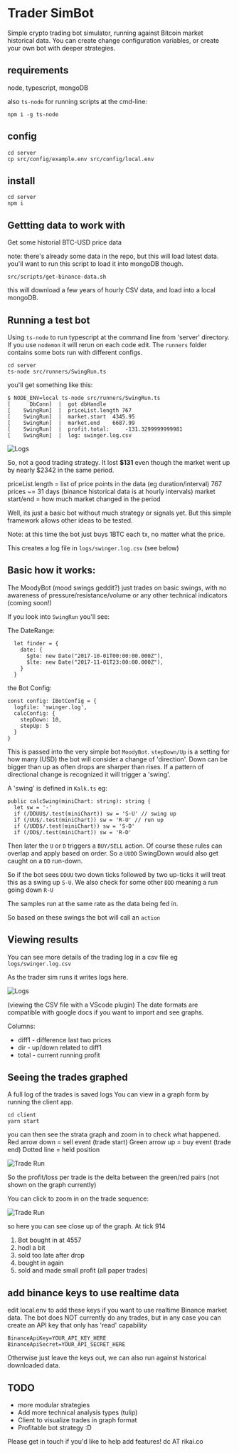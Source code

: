 # Trader SimBot

Simple crypto trading bot simulator, running against Bitcoin market historical data.
You can create change configuration variables, or create your own bot with deeper strategies.

## requirements
node, typescript, mongoDB

also `ts-node` for running scripts at the cmd-line:

    npm i -g ts-node

## config

    cd server
    cp src/config/example.env src/config/local.env

## install

    cd server
    npm i


## Gettting data to work with
Get some historial BTC-USD price data

note: there's already some data in the repo, but this will load latest data.
you'll want to run this script to load it into mongoDB though.

    src/scripts/get-binance-data.sh

this will download a few years of hourly CSV data, and load into a local mongoDB.

## Running a test bot
Using `ts-node` to run typescript at the command line from 'server' directory. If you use `nodemon` it will rerun on each code edit.
The `runners` folder contains some bots run with different configs.

    cd server
    ts-node src/runners/SwingRun.ts

you'll get something like this:

```
$ NODE_ENV=local ts-node src/runners/SwingRun.ts
[      DbConn]  |  got dbHandle
[    SwingRun]  |  priceList.length 767
[    SwingRun]  |  market.start	 4345.95
[    SwingRun]  |  market.end	 6687.99
[    SwingRun]  |  profit.total:	 -131.3299999999981
[    SwingRun]  |  log: swinger.log.csv
```

![Logs](server/cdn/readme/swing-run.png)

So, not a good trading strategy.
It lost **$131** even though the market went up by nearly $2342 in the same period.

priceList.length = list of price points in the data (eg duration/interval)
767 prices ~= 31 days (binance historical data is at hourly intervals)
market start/end = how much market changed in the period

Well, its just a basic bot without much strategy or signals yet.
But this simple framework allows other ideas to be tested.

Note: at this time the bot just buys 1BTC each tx, no matter what the price.

This creates a log file in `logs/swinger.log.csv` (see below)


## Basic how it works:
The MoodyBot (mood swings geddit?) just trades on basic swings, with no awareness of pressure/resistance/volume or any other technical indicators (coming soon!)

If you look into `SwingRun` you'll see:

The DateRange:

```
  let finder = {
    date: {
      $gte: new Date("2017-10-01T00:00:00.000Z"),
      $lte: new Date("2017-11-01T23:00:00.000Z"),
    }
  }
```

the Bot Config:
```
const config: IBotConfig = {
  logfile: 'swinger.log',
  calcConfig: {
    stepDown: 10,
    stepUp: 5
  }
}
```

This is passed into the very simple bot `MoodyBot`.
`stepDown/Up` is a setting for how many (USD) the bot will consider a change of 'direction'.
Down can be bigger than up as often drops are sharper than rises.
If a pattern of directional change is recognized it will trigger a 'swing'.

A 'swing' is defined in `Kalk.ts` eg:

```
public calcSwing(miniChart: string): string {
  let sw = '-'
  if (/DDUU$/.test(miniChart)) sw = 'S-U' // swing up
  if (/UU$/.test(miniChart)) sw = 'R-U' // run up
  if (/UDD$/.test(miniChart)) sw = 'S-D'
  if (/DD$/.test(miniChart)) sw = 'R-D'
```


Then later the `U` or `D` triggers a `BUY/SELL` action.
Of course these rules can overlap and apply based on order. So a `UUDD` SwingDown would also get caught on a `DD` run-down.

So if the bot sees `DDUU` two down ticks followed by two up-ticks it will treat this as a swing up `S-U`.
We also check for some other `DDD` meaning a run going down `R-U`

The samples run at the same rate as the data being fed in.

So based on these swings the bot will call an `action`

## Viewing results
You can see more details of the trading log in a csv file eg `logs/swinger.log.csv`

As the trader sim runs it writes logs here.

![Logs](server/cdn/readme/trade-log.png)

(viewing the CSV file with a VScode plugin)
The date formats are compatible with google docs if you want to import and see graphs.

Columns:
- diff1 - difference last two prices
- dir - up/down related to diff1
- total - current running profit

## Seeing the trades graphed
A full log of the trades is saved logs
You can view in a graph form by running the client app.

    cd client
    yarn start

you can then see the strata graph and zoom in to check what happened.
Red arrow down = sell event (trade start)
Green arrow up = buy event (trade end)
Dotted line = held position

![Trade Run](server/cdn/readme/trade-run.png)

So the profit/loss per trade is the delta between the green/red pairs (not shown on the graph currently)

You can click to zoom in on the trade sequence:

![Trade Run](server/cdn/readme/trade-flow.png)

so here you can see close up of the graph. At tick 914
1. Bot bought in at 4557
2. hodl a bit
3. sold too late after drop
4. bought in again
5. sold and made small profit
(all paper trades)


## add binance keys to use realtime data
edit local.env to add these keys if you want to use realtime Binance market data.
The bot does NOT currently do any trades, but in any case you can create an API key that only has 'read' capability

    BinanceApiKey=YOUR_API_KEY_HERE
    BinanceApiSecret=YOUR_API_SECRET_HERE

Otherwise just leave the keys out, we can also run against historical downloaded data.


## TODO
- more modular strategies
- Add more technical analysis types (tulip)
- Client to visualize trades in graph format
- Profitable bot strategy :D

Please get in touch if you'd like to help add features!
dc AT rikai.co
